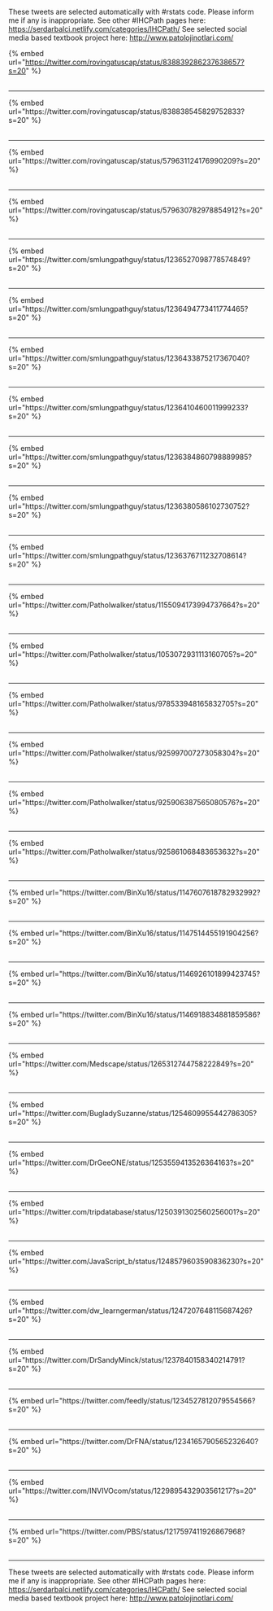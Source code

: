 

These tweets are selected automatically with #rstats code. Please inform me if any is inappropriate.
See other #IHCPath pages here: https://serdarbalci.netlify.com/categories/IHCPath/ 
See selected social media based textbook project here: http://www.patolojinotlari.com/

{% embed url="https://twitter.com/rovingatuscap/status/838839286237638657?s=20" %}<br>
<br>
<hr>
{% embed url="https://twitter.com/rovingatuscap/status/838838545829752833?s=20" %}<br>
<br>
<hr>
{% embed url="https://twitter.com/rovingatuscap/status/579631124176990209?s=20" %}<br>
<br>
<hr>
{% embed url="https://twitter.com/rovingatuscap/status/579630782978854912?s=20" %}<br>
<br>
<hr>
{% embed url="https://twitter.com/smlungpathguy/status/1236527098778574849?s=20" %}<br>
<br>
<hr>
{% embed url="https://twitter.com/smlungpathguy/status/1236494773411774465?s=20" %}<br>
<br>
<hr>
{% embed url="https://twitter.com/smlungpathguy/status/1236433875217367040?s=20" %}<br>
<br>
<hr>
{% embed url="https://twitter.com/smlungpathguy/status/1236410460011999233?s=20" %}<br>
<br>
<hr>
{% embed url="https://twitter.com/smlungpathguy/status/1236384860798889985?s=20" %}<br>
<br>
<hr>
{% embed url="https://twitter.com/smlungpathguy/status/1236380586102730752?s=20" %}<br>
<br>
<hr>
{% embed url="https://twitter.com/smlungpathguy/status/1236376711232708614?s=20" %}<br>
<br>
<hr>
{% embed url="https://twitter.com/Patholwalker/status/1155094173994737664?s=20" %}<br>
<br>
<hr>
{% embed url="https://twitter.com/Patholwalker/status/1053072931113160705?s=20" %}<br>
<br>
<hr>
{% embed url="https://twitter.com/Patholwalker/status/978533948165832705?s=20" %}<br>
<br>
<hr>
{% embed url="https://twitter.com/Patholwalker/status/925997007273058304?s=20" %}<br>
<br>
<hr>
{% embed url="https://twitter.com/Patholwalker/status/925906387565080576?s=20" %}<br>
<br>
<hr>
{% embed url="https://twitter.com/Patholwalker/status/925861068483653632?s=20" %}<br>
<br>
<hr>
{% embed url="https://twitter.com/BinXu16/status/1147607618782932992?s=20" %}<br>
<br>
<hr>
{% embed url="https://twitter.com/BinXu16/status/1147514455191904256?s=20" %}<br>
<br>
<hr>
{% embed url="https://twitter.com/BinXu16/status/1146926101899423745?s=20" %}<br>
<br>
<hr>
{% embed url="https://twitter.com/BinXu16/status/1146918834881859586?s=20" %}<br>
<br>
<hr>
{% embed url="https://twitter.com/Medscape/status/1265312744758222849?s=20" %}<br>
<br>
<hr>
{% embed url="https://twitter.com/BugladySuzanne/status/1254609955442786305?s=20" %}<br>
<br>
<hr>
{% embed url="https://twitter.com/DrGeeONE/status/1253559413526364163?s=20" %}<br>
<br>
<hr>
{% embed url="https://twitter.com/tripdatabase/status/1250391302560256001?s=20" %}<br>
<br>
<hr>
{% embed url="https://twitter.com/JavaScript_b/status/1248579603590836230?s=20" %}<br>
<br>
<hr>
{% embed url="https://twitter.com/dw_learngerman/status/1247207648115687426?s=20" %}<br>
<br>
<hr>
{% embed url="https://twitter.com/DrSandyMinck/status/1237840158340214791?s=20" %}<br>
<br>
<hr>
{% embed url="https://twitter.com/feedly/status/1234527812079554566?s=20" %}<br>
<br>
<hr>
{% embed url="https://twitter.com/DrFNA/status/1234165790565232640?s=20" %}<br>
<br>
<hr>
{% embed url="https://twitter.com/INVIVOcom/status/1229895432903561217?s=20" %}<br>
<br>
<hr>
{% embed url="https://twitter.com/PBS/status/1217597411926867968?s=20" %}<br>
<br>
<hr>


These tweets are selected automatically with #rstats code. Please inform me if any is inappropriate.
See other #IHCPath pages here: https://serdarbalci.netlify.com/categories/IHCPath/ 
See selected social media based textbook project here: http://www.patolojinotlari.com/
